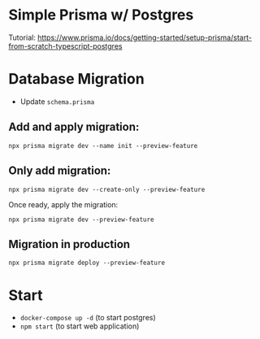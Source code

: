 # Simple Prisma w/ Postgres

Tutorial: https://www.prisma.io/docs/getting-started/setup-prisma/start-from-scratch-typescript-postgres

# Database Migration

- Update `schema.prisma`

## Add and apply migration:

```
npx prisma migrate dev --name init --preview-feature
```

## Only add migration:

```
npx prisma migrate dev --create-only --preview-feature
```

Once ready, apply the migration:

```
npx prisma migrate dev --preview-feature
```

## Migration in production

```
npx prisma migrate deploy --preview-feature
```

# Start

- `docker-compose up -d` (to start postgres)
- `npm start` (to start web application)
